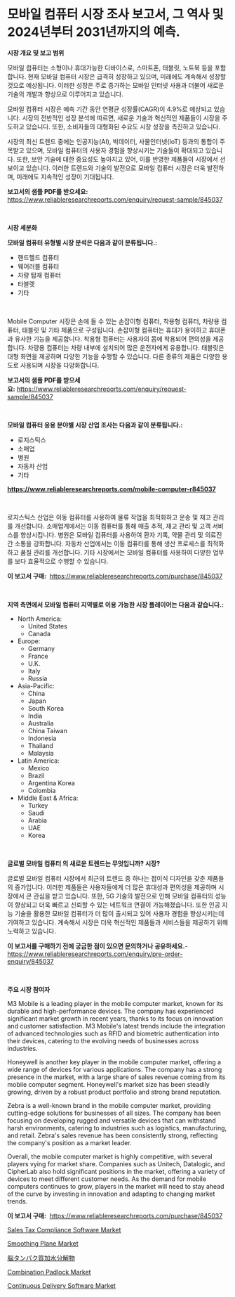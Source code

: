 <p><h1>모바일 컴퓨터 시장 조사 보고서, 그 역사 및 2024년부터 2031년까지의 예측.</h1></p><p><strong>시장 개요 및 보고 범위</strong></p>
<p><p>모바일 컴퓨터는 소형이나 휴대가능한 디바이스로, 스마트폰, 태블릿, 노트북 등을 포함합니다. 현재 모바일 컴퓨터 시장은 급격히 성장하고 있으며, 미래에도 계속해서 성장할 것으로 예상됩니다. 이러한 성장은 주로 증가하는 모바일 인터넷 사용과 더불어 새로운 기술의 개발과 향상으로 이루어지고 있습니다.</p><p>모바일 컴퓨터 시장은 예측 기간 동안 연평균 성장률(CAGR)이 4.9%로 예상되고 있습니다. 시장의 전반적인 성장 분석에 따르면, 새로운 기술과 혁신적인 제품들이 시장을 주도하고 있습니다. 또한, 소비자들의 대형화된 수요도 시장 성장을 촉진하고 있습니다.</p><p>시장의 최신 트렌드 중에는 인공지능(AI), 빅데이터, 사물인터넷(IoT) 등과의 통합이 주목받고 있으며, 모바일 컴퓨터의 사용자 경험을 향상시키는 기술들이 확대되고 있습니다. 또한, 보안 기술에 대한 중요성도 높아지고 있어, 이를 반영한 제품들이 시장에서 선보이고 있습니다. 이러한 트렌드와 기술의 발전으로 모바일 컴퓨터 시장은 더욱 발전하며, 미래에도 지속적인 성장이 기대됩니다.</p></p>
<p><strong>보고서의 샘플 PDF를 받으세요:</strong> <a href="https://www.reliableresearchreports.com/enquiry/request-sample/845037">https://www.reliableresearchreports.com/enquiry/request-sample/845037</a></p>
<p>&nbsp;</p>
<p><strong>시장 세분화</strong></p>
<p><strong>모바일 컴퓨터 유형별 시장 분석은 다음과 같이 분류됩니다.:</strong></p>
<p><ul><li>핸드헬드 컴퓨터</li><li>웨어러블 컴퓨터</li><li>차량 탑재 컴퓨터</li><li>타블렛</li><li>기타</li></ul></p>
<p>&nbsp;</p>
<p><p>Mobile Computer 시장은 손에 들 수 있는 손잡이형 컴퓨터, 착용형 컴퓨터, 차량용 컴퓨터, 태블릿 및 기타 제품으로 구성됩니다. 손잡이형 컴퓨터는 휴대가 용이하고 휴대폰과 유사한 기능을 제공합니다. 착용형 컴퓨터는 사용자의 몸에 착용되어 편의성을 제공합니다. 차량용 컴퓨터는 차량 내부에 설치되어 많은 운전자에게 유용합니다. 태블릿은 대형 화면을 제공하며 다양한 기능을 수행할 수 있습니다. 다른 종류의 제품은 다양한 용도로 사용되며 시장을 다양화합니다.</p></p>
<p><strong>보고서의 샘플 PDF를 받으세요:</strong>&nbsp;<a href="https://www.reliableresearchreports.com/enquiry/request-sample/845037">https://www.reliableresearchreports.com/enquiry/request-sample/845037</a></p>
<p>&nbsp;</p>
<p><strong> 모바일 컴퓨터 응용 분야별 시장 산업 조사는 다음과 같이 분류됩니다.:</strong></p>
<p><ul><li>로지스틱스</li><li>소매업</li><li>병원</li><li>자동차 산업</li><li>기타</li></ul></p>
<p><strong><a href="https://www.reliableresearchreports.com/mobile-computer-r845037">https://www.reliableresearchreports.com/mobile-computer-r845037</a></strong></p>
<p>&nbsp;</p>
<p><p>로지스틱스 산업은 이동 컴퓨터를 사용하여 물류 작업을 최적화하고 운송 및 재고 관리를 개선합니다. 소매업계에서는 이동 컴퓨터를 통해 매출 추적, 재고 관리 및 고객 서비스를 향상시킵니다. 병원은 모바일 컴퓨터를 사용하여 환자 기록, 약물 관리 및 의료진 간 소통을 강화합니다. 자동차 산업에서는 이동 컴퓨터를 통해 생산 프로세스를 최적화하고 품질 관리를 개선합니다. 기타 시장에서는 모바일 컴퓨터를 사용하여 다양한 업무를 보다 효율적으로 수행할 수 있습니다.</p></p>
<p><strong>이 보고서 구매:</strong>&nbsp; <a href="https://www.reliableresearchreports.com/purchase/845037">https://www.reliableresearchreports.com/purchase/845037</a></p>
<p>&nbsp;</p>
<p><strong>지역 측면에서 모바일 컴퓨터 지역별로 이용 가능한 시장 플레이어는 다음과 같습니다.:</strong></p>
<p><ul>
    <li>
        North America:
        <ul>
            <li>United States</li>
            <li>Canada</li>
        </ul>
    </li>
    <li>
        Europe:
        <ul>
            <li>Germany</li>
            <li>France</li>
            <li>U.K.</li>
            <li>Italy</li>
            <li>Russia</li>
        </ul>
    </li>
    <li>
        Asia-Pacific:
        <ul>
            <li>China</li>
            <li>Japan</li>
            <li>South Korea</li>
            <li>India</li>
            <li>Australia</li>
            <li>China Taiwan</li>
            <li>Indonesia</li>
            <li>Thailand</li>
            <li>Malaysia</li>
        </ul>
    </li>
    <li>
        Latin America:
        <ul>
            <li>Mexico</li>
            <li>Brazil</li>
            <li>Argentina Korea</li>
            <li>Colombia</li>
        </ul>
    </li>
    <li>
        Middle East & Africa:
        <ul>
            <li>Turkey</li>
            <li>Saudi</li>
            <li>Arabia</li>
            <li>UAE</li>
            <li>Korea</li>
        </ul>
    </li>
    </ul></p>
<p>&nbsp;</p>
<p><strong>글로벌 모바일 컴퓨터 의 새로운 트렌드는 무엇입니까? 시장?</strong></p>
<p><p>글로벌 모바일 컴퓨터 시장에서 최근의 트렌드 중 하나는 접이식 디자인을 갖춘 제품들의 증가입니다. 이러한 제품들은 사용자들에게 더 많은 휴대성과 편의성을 제공하며 시장에서 큰 관심을 받고 있습니다. 또한, 5G 기술의 발전으로 인해 모바일 컴퓨터의 성능이 향상되고 더욱 빠르고 신뢰할 수 있는 네트워크 연결이 가능해졌습니다. 또한 인공 지능 기술을 활용한 모바일 컴퓨터가 더 많이 출시되고 있어 사용자 경험을 향상시키는데 기여하고 있습니다. 계속해서 시장은 더욱 혁신적인 제품들과 서비스들을 제공하기 위해 노력하고 있습니다.</p></p>
<p><strong>이 보고서를 구매하기 전에 궁금한 점이 있으면 문의하거나 공유하세요.</strong>- <a href="https://www.reliableresearchreports.com/enquiry/pre-order-enquiry/845037">https://www.reliableresearchreports.com/enquiry/pre-order-enquiry/845037</a></p>
<p>&nbsp;</p>
<p><strong>주요 시장 참여자</strong></p>
<p><p>M3 Mobile is a leading player in the mobile computer market, known for its durable and high-performance devices. The company has experienced significant market growth in recent years, thanks to its focus on innovation and customer satisfaction. M3 Mobile's latest trends include the integration of advanced technologies such as RFID and biometric authentication into their devices, catering to the evolving needs of businesses across industries.</p><p>Honeywell is another key player in the mobile computer market, offering a wide range of devices for various applications. The company has a strong presence in the market, with a large share of sales revenue coming from its mobile computer segment. Honeywell's market size has been steadily growing, driven by a robust product portfolio and strong brand reputation.</p><p>Zebra is a well-known brand in the mobile computer market, providing cutting-edge solutions for businesses of all sizes. The company has been focusing on developing rugged and versatile devices that can withstand harsh environments, catering to industries such as logistics, manufacturing, and retail. Zebra's sales revenue has been consistently strong, reflecting the company's position as a market leader.</p><p>Overall, the mobile computer market is highly competitive, with several players vying for market share. Companies such as Unitech, Datalogic, and CipherLab also hold significant positions in the market, offering a variety of devices to meet different customer needs. As the demand for mobile computers continues to grow, players in the market will need to stay ahead of the curve by investing in innovation and adapting to changing market trends.</p></p>
<p><strong>이 보고서 구매:</strong>&nbsp;&nbsp;<a href="https://www.reliableresearchreports.com/purchase/845037">https://www.reliableresearchreports.com/purchase/845037</a></p>
<p><p><a href="https://github.com/wwwkeltoum/Market-Research-Report-List-3/blob/main/sales-tax-compliance-software-market.md">Sales Tax Compliance Software Market</a></p><p><a href="https://www.linkedin.com/pulse/smoothing-plane-market-trends-forecast-competitive-analysis-b3cse">Smoothing Plane Market</a></p><p><a href="https://github.com/nemesis2824/Market-Research-Report-List-1/blob/main/317613554295.md">脳タンパク質加水分解物</a></p><p><a href="https://www.linkedin.com/pulse/analyzing-combination-padlock-market-global-industry-perspective-ofedf?trackingId=VU0BXdD%2FhIBne1nDGISstw%3D%3D">Combination Padlock Market</a></p><p><a href="https://github.com/joannesouthgate/Market-Research-Report-List-3/blob/main/continuous-delivery-software-market.md">Continuous Delivery Software Market</a></p></p>